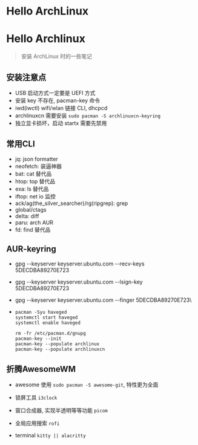 # Hello ArchLinux


# Hello Archlinux



> 安装 ArchLinux 时的一些笔记



##  安装注意点

- USB 启动方式一定要是 UEFI 方式
- 安装 key 不存在, pacman-key 命令
- iwd(iwctl) wifi/wlan 链接 CLI, dhcpcd
- archlinuxcn 需要安装   ```sudo pacman -S archlinuxcn-keyring```
- 独立显卡损坏，启动 startx 需要先禁用



## 常用CLI

- jq: json formatter
- neofetch: 装逼神器
- bat: cat 替代品
- htop: top 替代品
- exa: ls 替代品
- iftop: net io 监控
- ack/ag(the_silver_searcher)/rg(ripgrep): grep
- global/ctags
- delta: diff
- paru: arch AUR
- fd: find 替代品



## AUR-keyring

- gpg --keyserver keyserver.ubuntu.com --recv-keys 5DECDBA89270E723

- gpg --keyserver keyserver.ubuntu.com --lsign-key 5DECDBA89270E723

- gpg --keyserver keyserver.ubuntu.com --finger 5DECDBA89270E723\

- ```
  pacman -Syu haveged
  systemctl start haveged
  systemctl enable haveged
  
  rm -fr /etc/pacman.d/gnupg
  pacman-key --init
  pacman-key --populate archlinux
  pacman-key --populate archlinuxcn
  ```

## 折腾AwesomeWM

- awesome 使用 `sudo pacman -S awesome-git`, 特性更为全面

- 锁屏工具 `i3clock`

- 窗口合成器, 实现半透明等等功能 `picom`

- 全局应用搜索 `rofi`

- terminal `kitty || alacritty`


